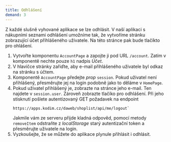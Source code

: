 ```yaml
---
title: Odhlášení
demand: 3
---
```


Z každé slušně vyhované aplikace se lze odhlásit. V naší aplikaci s nákupními seznami odhlášení umožníme tak, že vytvoříme stránku zobrazující účet přihlášeného uživatele. Na této stránce pak bude tlačíkto pro ohlášení.

1. Vytvořte komponentu `AccountPage` a zapojte ji pod URL `/account`. Zatím v komponentě nechte pouze `h1` nadpis _Účet_.
1. V hlavičce stránky zařiďte, aby e-mail přihlášeného uživatele byl odkaz na stránku s účtem.
1. Komponentě `AccountPage` předejte _prop_ `session`. Pokud uživatel není přihlášený, přesměrujte jej na login podobně jako to děláme v `HomePage`.
1. Pokud uživatel přihlášený je, zobrazte na stránce jeho e-mail. Ten najdete v `session.user`. Zároveň zobrazte tlačíko pro odhlášení. Při jeho stisknutí pošlete autentizovaný GET požadavek na endpoint
   ```
   https://apps.kodim.cz/daweb/shoplist/api/me/logout`
   ```
   Jakmile vám ze serveru přijde kladná odpověd, pomocí metody `removeItem` odstraňte z _localStorage_ starý autentizační token a přesměrujte uživatele na login.
1. Vyzkoušejte, že se můžete do aplikace plynule přihlásit i odhlásit.
